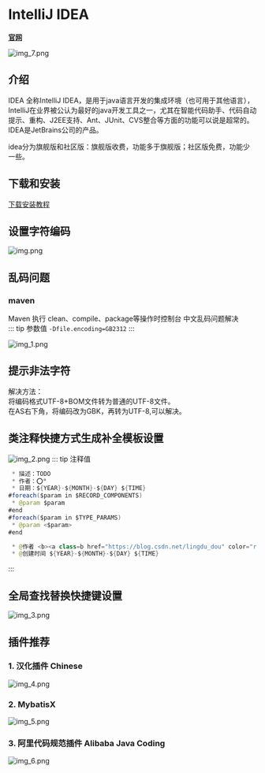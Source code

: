 # IntelliJ IDEA

**[官网](https://www.jetbrains.com/idea/)**

![img_7.png](./imgs/img_7.png)
## 介绍

IDEA 全称IntelliJ IDEA，是用于java语言开发的集成环境（也可用于其他语言），IntelliJ在业界被公认为最好的java开发工具之一，尤其在智能代码助手、代码自动提示、重构、J2EE支持、Ant、JUnit、CVS整合等方面的功能可以说是超常的。IDEA是JetBrains公司的产品。

idea分为旗舰版和社区版：旗舰版收费，功能多于旗舰版；社区版免费，功能少一些。

## 下载和安装
[下载安装教程](https://www.exception.site)

## 设置字符编码
![img.png](./imgs/img.png)

## 乱码问题
### maven
Maven 执行 clean、compile、package等操作时控制台 中文乱码问题解决  
::: tip 参数值
`-Dfile.encoding=GB2312`
:::

![img_1.png](./imgs/img_1.png)

## 提示非法字符
解决方法：  
  将编码格式UTF-8+BOM文件转为普通的UTF-8文件。  
  在AS右下角，将编码改为GBK，再转为UTF-8,可以解决。  


## 类注释快捷方式生成补全模板设置
![img_2.png](./imgs/img_2.png)
::: tip 注释值
```java
 * 描述：TODO
 * 作者：⭕°
 * 日期：${YEAR}-${MONTH}-${DAY} ${TIME}
#foreach($param in $RECORD_COMPONENTS)
 * @param $param
#end
#foreach($param in $TYPE_PARAMS)
 * @param <$param>
#end

```
```java
 * @作者 <b><a class=b href="https://blog.csdn.net/lingdu_dou" color="red">⭕°</a></b>
 * @创建时间 ${YEAR}-${MONTH}-${DAY} ${TIME}

```
:::

## 全局查找替换快捷键设置
![img_3.png](./imgs/img_3.png)

## 插件推荐
### 1. 汉化插件 Chinese
![img_4.png](./imgs/img_4.png)
### 2. MybatisX
![img_5.png](./imgs/img_5.png)
### 3. 阿里代码规范插件 Alibaba Java Coding
![img_6.png](./imgs/img_6.png)




